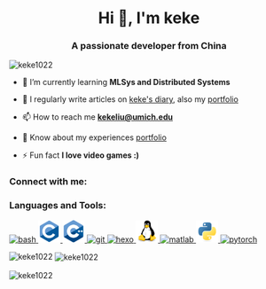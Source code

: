 <h1 align="center">Hi 👋, I'm keke</h1>
<h3 align="center">A passionate developer from China</h3>

<p align="left"> <img src="https://komarev.com/ghpvc/?username=keke1022&label=Profile%20views&color=0e75b6&style=flat" alt="keke1022" /> </p>

- 🌱 I’m currently learning **MLSys and Distributed Systems**

- 📝 I regularly write articles on [keke's diary](https://keke1022.github.io/blog-diary/), also my [portfolio](https://keke1022.github.io/portfolio/)

- 📫 How to reach me **kekeliu@umich.edu**

- 📄 Know about my experiences [portfolio](https://keke1022.github.io/portfolio/)

- ⚡ Fun fact **I love video games :)**

<h3 align="left">Connect with me:</h3>
<p align="left">
</p>

<h3 align="left">Languages and Tools:</h3>
<p align="left"> <a href="https://www.gnu.org/software/bash/" target="_blank" rel="noreferrer"> <img src="https://www.vectorlogo.zone/logos/gnu_bash/gnu_bash-icon.svg" alt="bash" width="40" height="40"/> </a> <a href="https://www.cprogramming.com/" target="_blank" rel="noreferrer"> <img src="https://raw.githubusercontent.com/devicons/devicon/master/icons/c/c-original.svg" alt="c" width="40" height="40"/> </a> <a href="https://www.w3schools.com/cpp/" target="_blank" rel="noreferrer"> <img src="https://raw.githubusercontent.com/devicons/devicon/master/icons/cplusplus/cplusplus-original.svg" alt="cplusplus" width="40" height="40"/> </a> <a href="https://git-scm.com/" target="_blank" rel="noreferrer"> <img src="https://www.vectorlogo.zone/logos/git-scm/git-scm-icon.svg" alt="git" width="40" height="40"/> </a> <a href="hexo.io/" target="_blank" rel="noreferrer"> <img src="https://www.vectorlogo.zone/logos/hexoio/hexoio-icon.svg" alt="hexo" width="40" height="40"/> </a> <a href="https://www.linux.org/" target="_blank" rel="noreferrer"> <img src="https://raw.githubusercontent.com/devicons/devicon/master/icons/linux/linux-original.svg" alt="linux" width="40" height="40"/> </a> <a href="https://www.mathworks.com/" target="_blank" rel="noreferrer"> <img src="https://upload.wikimedia.org/wikipedia/commons/2/21/Matlab_Logo.png" alt="matlab" width="40" height="40"/> </a> <a href="https://www.python.org" target="_blank" rel="noreferrer"> <img src="https://raw.githubusercontent.com/devicons/devicon/master/icons/python/python-original.svg" alt="python" width="40" height="40"/> </a> <a href="https://pytorch.org/" target="_blank" rel="noreferrer"> <img src="https://www.vectorlogo.zone/logos/pytorch/pytorch-icon.svg" alt="pytorch" width="40" height="40"/> </a> </p>

<p><img align="left" src="https://github-readme-stats.vercel.app/api/top-langs?username=keke1022&show_icons=true&locale=en&layout=compact" alt="keke1022" /></p>

<p>&nbsp;<img align="center" src="https://github-readme-stats.vercel.app/api?username=keke1022&show_icons=true&locale=en" alt="keke1022" /></p>

<p><img align="center" src="https://github-readme-streak-stats.herokuapp.com/?user=keke1022&" alt="keke1022" /></p>
